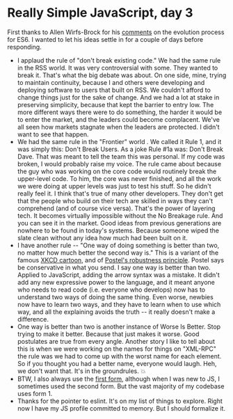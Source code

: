 # Really Simple JavaScript, day 3
First thanks to Allen Wirfs-Brock for his <a href="http://scripting.com/2020/07/09/161916.html?title=reallySimpleJavascriptDay2">comments</a> on the evolution process for ES6. I wanted to let his ideas settle in for a couple of days before responding. 
* I applaud the rule of "don't break existing code." We had the same rule in the RSS world. It was very controversial with some. They wanted to break it. That's what the big debate was about. On one side, mine, trying to maintain continuity, because I and others were developing and deploying software to users that built on RSS. We couldn't afford to change things just for the sake of change. And we had a lot at stake in preserving simplicity, because that kept the barrier to entry low. The more different ways there were to do something, the harder it would be to enter the market, and the leaders could become complacent. We've all seen how markets stagnate when the leaders are protected. I didn't want to see that happen.
* We had the same rule in the "Frontier" world . We called it Rule 1, and it was simply this: Don't Break Users. As a joke Rule #1a was: Don't Break Dave. That was meant to tell the team this was personal. If my code was broken, I would probably raise my voice. The rule came about because the guy who was working on the core code would routinely break the upper-level code. To him, the core was never finished, and all the work we were doing at upper levels was just to test his stuff. So he didn't really feel it. I think that's true of many other developers. They don't get that the people who build on their tech are skilled in ways they can't comprehend (and of course vice versa). That's the power of layering tech. It becomes virtually impossible without the No Breakage rule. And you can see it in the market. Good ideas from previous generations are nowhere to be found in today's systems. Because someone wiped the slate clean without any idea how much had been built on it. 
* I have another rule -- "One way of doing something is better than two, no matter how much better the second way is." This is a variant of the famous <a href="https://xkcd.com/927/">XKCD cartoon</a>, and of <a href="https://en.wikipedia.org/wiki/Robustness_principle">Postel's robustness principle</a>. Postel says be conservative in what you send. I say one way is better than two. Applied to JavaScript, adding the arrow syntax was a mistake. It didn't add any new expressive power to the language, and it meant anyone who needs to read code (i.e. everyone who develops) now has to understand two ways of doing the same thing. Even worse, newbies now have to learn two ways, and they have to learn when to use which way, and all the explaining avoids the truth -- it really doesn't make a difference. 
* One way is better than two is another instance of Worse Is Better. Stop trying to make it better. Because that just makes it worse. Good postulates are true from every angle. Another story I like to tell about this is when we were working on the names for things on "XML-RPC" the rule was we had to come up with the worst name for each element. So if you thought you had a better name, everyone would laugh. Heh, we don't want that. It's in the groundrules. :boom:
* BTW, I also always use the <a href="http://scripting.com/2020/07/08/131602.html?title=reallySimpleJavascript#a150908">first form</a>, although when I was new to JS, I sometimes used the second form. But the vast majority of my codebase uses form 1. 
* Thanks for the pointer to eslint. It's on my list of things to explore. Right now I have my JS profile committed to memory. But I should formalize it. 

